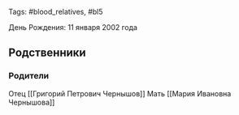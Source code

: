 Tags: #blood_relatives, #bl5

День Рождения: 11 января 2002 года

## Родственники
### Родители
Отец [[Григорий Петрович Чернышов]]
Мать [[Мария Ивановна Чернышова]]
